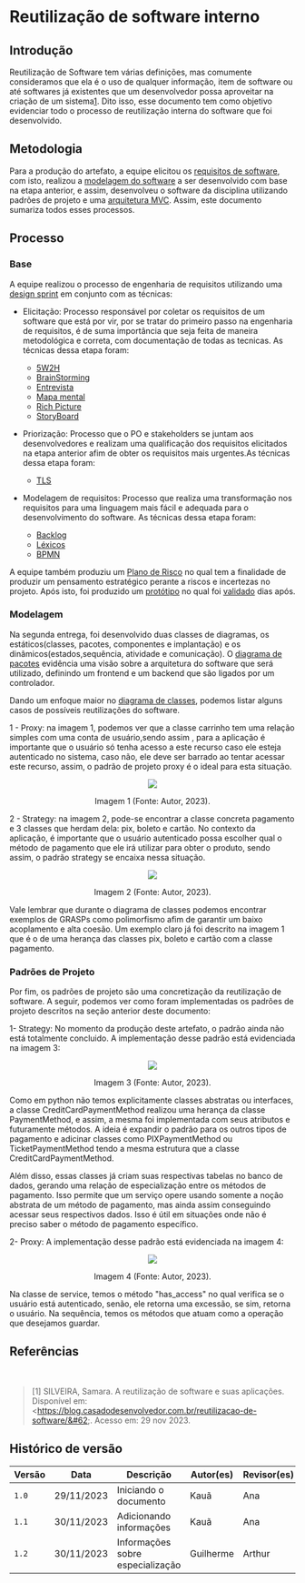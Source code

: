 # Reutilização de software interno

## Introdução

Reutilização de Software tem várias definições, mas comumente consideramos que
ela é o uso de qualquer informação, item de software ou até softwares já
existentes que um desenvolvedor possa aproveitar na criação de um
sistema[1](https://blog.casadodesenvolvedor.com.br/reutilizacao-de-software/).
Dito isso, esse documento tem como objetivo evidenciar todo o processo de
reutilização interna do software que foi desenvolvido.

## Metodologia

Para a produção do artefato, a equipe elicitou os [requisitos de
software](https://unbarqdsw2023-2.github.io/2023.2_G1_ProjetoAmazon/Entregas/Um/index.html),
com isto, realizou a [modelagem do
software](https://unbarqdsw2023-2.github.io/2023.2_G1_ProjetoAmazon/Entregas/Dois/index.html)
a ser desenvolvido com base na etapa anterior, e assim, desenvolveu o software
da disciplina utilizando padrões de projeto e uma [arquitetura
MVC](https://github.com/UnBArqDsw2023-2/2023.2_G1_ProjetoAmazon/blob/main/docs/ArquiteturaReutilizacao/reutilizacao/Arquitetura.md).
Assim, este documento sumariza todos esses processos. 

## Processo

### Base

A equipe realizou o processo de engenharia de requisitos utilizando uma
[design sprint](https://unbarqdsw2023-2.github.io/2023.2_G1_ProjetoAmazon/Entregas/Um/DesignSprint.html)
em conjunto com as técnicas:

- Elicitação: Processo responsável por coletar os requisitos de um software que está por vir, por se tratar do primeiro passo na engenharia de requisitos, é de suma importância que seja feita de maneira metodológica e correta, com documentação de todas as tecnicas. As técnicas dessa etapa foram:
  - [5W2H](https://unbarqdsw2023-2.github.io/2023.2_G1_ProjetoAmazon/Entregas/Um/5W2H.html)
  - [BrainStorming](https://unbarqdsw2023-2.github.io/2023.2_G1_ProjetoAmazon/Entregas/Um/Brainstorm.html)
  - [Entrevista](https://unbarqdsw2023-2.github.io/2023.2_G1_ProjetoAmazon/Entregas/Um/Entrevista.html)
  - [Mapa mental](https://unbarqdsw2023-2.github.io/2023.2_G1_ProjetoAmazon/Entregas/Um/MapaMental.html)
  - [Rich Picture](https://unbarqdsw2023-2.github.io/2023.2_G1_ProjetoAmazon/Entregas/Um/RichPicture.html)
  - [StoryBoard](https://unbarqdsw2023-2.github.io/2023.2_G1_ProjetoAmazon/Entregas/Um/StoryBoard.html)
  
- Priorização: Processo que o PO e stakeholders se juntam aos desenvolvedores e realizam uma qualificação dos requisitos elicitados na etapa anterior afim de obter os requisitos mais urgentes.As técnicas dessa etapa foram: 
  - [TLS](https://unbarqdsw2023-2.github.io/2023.2_G1_ProjetoAmazon/Entregas/Um/TLS.html)

- Modelagem de requisitos: Processo que realiza uma transformação nos requisitos para uma linguagem mais fácil e adequada para o desenvolvimento do software. As técnicas dessa etapa foram: 
    - [Backlog](https://unbarqdsw2023-2.github.io/2023.2_G1_ProjetoAmazon/Entregas/Um/Backlog.html)
    - [Léxicos](https://unbarqdsw2023-2.github.io/2023.2_G1_ProjetoAmazon/Entregas/Um/Lexicos.html)
    - [BPMN](https://unbarqdsw2023-2.github.io/2023.2_G1_ProjetoAmazon/Entregas/Um/BPMN.html)

A equipe também produziu um
[Plano de Risco](https://unbarqdsw2023-2.github.io/2023.2_G1_ProjetoAmazon/Entregas/Um/PlanoDeRisco.html#tecnico)
no qual tem a finalidade de produzir um pensamento estratégico perante a riscos
e incertezas no projeto. Após isto, foi produzido um
[protótipo](https://unbarqdsw2023-2.github.io/2023.2_G1_ProjetoAmazon/Entregas/Um/Prototipo.html)
no qual foi
[validado](https://unbarqdsw2023-2.github.io/2023.2_G1_ProjetoAmazon/Entregas/Um/EntrevistaValidacao.html)
dias após.

### Modelagem

Na segunda entrega, foi desenvolvido duas classes de diagramas, os
estáticos(classes, pacotes, componentes e implantação) e os
dinâmicos(estados,sequência, atividade e comunicação). O
[diagrama de pacotes](https://unbarqdsw2023-2.github.io/2023.2_G1_ProjetoAmazon/Entregas/Dois/DiagramaDePacotes/DiagramaDePacotes.html)
evidência uma visão sobre a arquitetura do software que será utilizado,
definindo um frontend e um backend que são ligados por um controlador.

Dando um enfoque maior no
[diagrama de classes](https://unbarqdsw2023-2.github.io/2023.2_G1_ProjetoAmazon/Entregas/Dois/DiagramaDeClasses/DiagramaDeClasses.html),
podemos listar alguns casos de possíveis reutilizações do software.

1 - Proxy: na imagem 1, podemos ver que a classe carrinho tem uma relação
simples com uma conta de usuário,sendo assim , para a aplicação é importante
que o usuário só tenha acesso a este recurso caso ele esteja autenticado no
sistema, caso não, ele deve ser barrado ao tentar acessar este recurso, assim,
o padrão de projeto proxy é o ideal para esta situação.

<center>
    <img src="assets/proxy.PNG"/>
    <p> Imagem 1 (Fonte: Autor, 2023).</p>
</center>

2 - Strategy: na imagem 2, pode-se encontrar a classe concreta pagamento e 3
classes que herdam dela: pix, boleto e cartão. No contexto da aplicação, é
importante que o usuário autenticado possa escolher qual o método de pagamento
que ele irá utilizar para obter o produto, sendo assim, o padrão strategy se
encaixa nessa situação.

<center>
    <img src="assets/strategy.png"/>
    <p> Imagem 2 (Fonte: Autor, 2023).</p>
</center>

Vale lembrar que durante o diagrama de classes podemos encontrar exemplos de
GRASPs como polimorfismo afim de garantir um baixo acoplamento e alta coesão.
Um exemplo claro já foi descrito na imagem 1 que é o de uma herança das classes
pix, boleto e cartão com a classe pagamento.

### Padrões de Projeto

Por fim, os padrões de projeto são uma concretização da reutilização de
software. A seguir, podemos ver como foram implementadas os padrões de projeto
descritos na seção anterior deste documento:

1- Strategy: No momento da produção deste artefato, o padrão ainda não está
totalmente concluido. A implementação desse padrão está evidenciada na imagem 3:

<center>
    <img src="assets/strategyExample.png"/>
    <p> Imagem 3 (Fonte: Autor, 2023).</p>
</center>

Como em python não temos explicitamente classes abstratas ou interfaces, a
classe CreditCardPaymentMethod realizou uma herança da classe PaymentMethod, e
assim, a mesma foi implementada com seus atributos e futuramente métodos. A
ideia é expandir o padrão para os outros tipos de pagamento e adicinar classes
como PIXPaymentMethod ou TicketPaymentMethod tendo a mesma estrutura que a
classe CreditCardPaymentMethod.

Além disso, essas classes já criam suas respectivas tabelas no banco de dados,
gerando uma relação de especialização entre os métodos de pagamento. Isso
permite que um serviço opere usando somente a noção abstrata de um método de
pagamento, mas ainda assim conseguindo acessar seus respectivos dados. Isso é
útil em situações onde não é preciso saber o método de pagamento específico.

2- Proxy: A implementação desse padrão está evidenciada na imagem 4:

<center>
    <img src="assets/proxyExample.PNG"/>
    <p> Imagem 4 (Fonte: Autor, 2023).</p>
</center>

Na classe de service, temos o método "has_access" no qual verifica se o usuário
está autenticado, senão, ele retorna uma excessão, se sim, retorna o usuário.
Na sequência, temos os métodos que atuam como a operação que desejamos guardar.

## Referências
‌
>[1]  SILVEIRA, Samara. A reutilização de software e suas aplicações. Disponível em: &#60;https://blog.casadodesenvolvedor.com.br/reutilizacao-de-software/&#62;. Acesso em: 29 nov 2023. 

## Histórico de versão

| Versão | Data       | Descrição                        | Autor(es) | Revisor(es) |
| ------ | ---------- | -------------------------------- | --------- | ----------- |
| `1.0`  | 29/11/2023 | Iniciando o documento            | Kauã      | Ana         |
| `1.1`  | 30/11/2023 | Adicionando informações          | Kauã      | Ana         |
| `1.2`  | 30/11/2023 | Informações sobre especialização | Guilherme | Arthur      |
